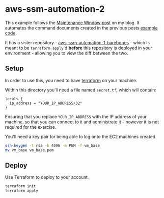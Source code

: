 # aws-ssm-automation-2

This example follows the [Maintenance Window post](https://jdheyburn.co.uk/blog/automate-instance-hygiene-with-aws-ssm-1/) on my blog. It automates the command documents created in the previous posts [example code](https://github.com/jdheyburn/terraform-examples/tree/main/aws-ssm-automation-0).

It has a sister repository - [aws-ssm-automation-1-barebones](https://github.com/jdheyburn/terraform-examples/tree/main/aws-ssm-automation-1-barebones) - which is meant to be `terraform apply`'d **before** this repository is deployed in your environment - allowing you to view the diff between the two.

## Setup

In order to use this, you need to have [terraform](https://learn.hashicorp.com/tutorials/terraform/install-cli) on your machine.

Within this directory you'll need a file named `secret.tf`, which will contain:

```hcl
locals {
  ip_address = "YOUR_IP_ADDRESS/32"
}
```

Ensuring that you replace `YOUR_IP_ADDRESS` with the IP address of your machine, so that you can connect to it and administrate it - however it is not required for the exercise.

You'll need a key pair for being able to log onto the EC2 machines created.

```bash
ssh-keygen -t rsa -b 4096 -m PEM -f vm_base
mv vm_base vm_base.pem
```

## Deploy

Use Terraform to deploy to your account.

```bash
terraform init
terraform apply
```
